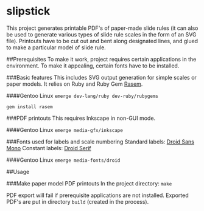 slipstick
=========
This project generates printable PDF's of paper-made slide rules (it can also be used to generate various types of slide rule scales in the form of an SVG file). Printouts have to be cut out and bent along designated lines, and glued to make a particular model of slide rule.

##Prerequisites
To make it work, project requires certain applications in the environment. To make it appealing, certain fonts have to be installed.

###Basic features
This includes SVG output generation for simple scales or paper models. It relies on Ruby and Ruby Gem [Rasem](https://github.com/aseldawy/rasem).

####Gentoo Linux
`emerge dev-lang/ruby dev-ruby/rubygems`

`gem install rasem`

###PDF printouts
This requires Inkscape in non-GUI mode.

####Gentoo Linux
`emerge media-gfx/inkscape`

###Fonts used for labels and scale numbering
Standard labels: [Droid Sans Mono](http://www.droidfonts.com/info/droid-sans-mono-fonts/)
Constant labels: [Droid Serif](http://www.droidfonts.com/info/droid-serif-fonts/)

####Gentoo Linux
`emerge media-fonts/droid`

##Usage

###Make paper model PDF printouts
In the project directory: `make`

PDF export will fail if prerequisite applications are not installed. Exported PDF's are put in directory `build` (created in the process).
